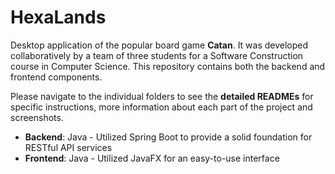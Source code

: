 # HexaLands 

Desktop application of the popular board game **Catan**. It was developed collaboratively by a team of three students for a Software Construction course in Computer Science. This repository contains both the backend and frontend components.

Please navigate to the individual folders to see the **detailed READMEs** for specific instructions, more information about each part of the project and screenshots.

- **Backend**: Java - Utilized Spring Boot to provide a solid foundation for RESTful API services
- **Frontend**: Java - Utilized JavaFX for an easy-to-use interface
